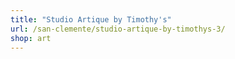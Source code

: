 ```yaml
---
title: "Studio Artique by Timothy's"
url: /san-clemente/studio-artique-by-timothys-3/
shop: art
---
```

